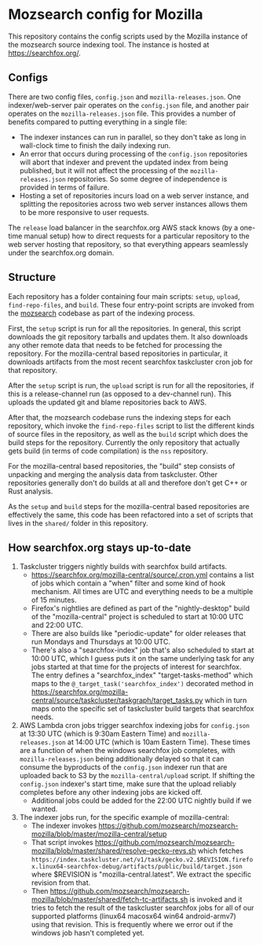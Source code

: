 # Mozsearch config for Mozilla

This repository contains the config scripts used by the Mozilla instance of
the mozsearch source indexing tool. The instance is hosted at
https://searchfox.org/.

## Configs

There are two config files, `config.json` and `mozilla-releases.json`. One
indexer/web-server pair operates on the `config.json` file, and another
pair operates on the `mozilla-releases.json` file. This provides a number
of benefits compared to putting everything in a single file:
- The indexer instances can run in parallel, so they don't take as long
  in wall-clock time to finish the daily indexing run.
- An error that occurs during processing of the `config.json` repositories
  will abort that indexer and prevent the updated index from being published,
  but it will not affect the processing of the `mozilla-releases.json`
  repositories. So some degree of independence is provided in terms of
  failure.
- Hosting a set of repositories incurs load on a web server instance, and
  splitting the repositories across two web server instances allows them
  to be more responsive to user requests.

The `release` load balancer in the searchfox.org AWS stack knows (by a
one-time manual setup) how to direct requests for a particular repository
to the web server hosting that repository, so that everything appears
seamlessly under the searchfox.org domain.

## Structure

Each repository has a folder containing four main scripts: `setup`, `upload`,
`find-repo-files`, and `build`. These four entry-point scripts are invoked from the
[mozsearch](https://github.com/mozsearch/mozsearch) codebase as part of the
indexing process.

First, the `setup` script is run for all the repositories. In general, this
script downloads the git repository tarballs and updates them. It also downloads
any other remote data that needs to be fetched for processing the repository.
For the mozilla-central based repositories in particular, it downloads artifacts
from the most recent searchfox taskcluster cron job for that repository.

After the `setup` script is run, the `upload` script is run for all the
repositories, if this is a release-channel run (as opposed to a dev-channel run).
This uploads the updated git and blame repositories back to AWS.

After that, the mozsearch codebase runs the indexing steps for each repository,
which invoke the `find-repo-files` script to list the different kinds of source
files in the repository, as well as the `build` script which does the
build steps for the repository. Currently the only repository that actually
gets build (in terms of code compilation) is the `nss` repository.

For the mozilla-central based repositories, the "build" step consists of
unpacking and merging the analysis data from taskcluster. Other repositories
generally don't do builds at all and therefore don't get C++ or Rust analysis.

As the `setup` and `build` steps for the mozilla-central based repositories
are effectively the same, this code has been refactored into a set of scripts
that lives in the `shared/` folder in this repository.

## How searchfox.org stays up-to-date

1. Taskcluster triggers nightly builds with searchfox build artifacts.
   - https://searchfox.org/mozilla-central/source/.cron.yml contains a list of
     jobs which contain a "when" filter and some kind of hook mechanism.  All
     times are UTC and everything needs to be a multiple of 15 minutes.
   - Firefox's nightlies are defined as part of the "nightly-desktop" build
     of the "mozilla-central" project is scheduled to start at 10:00 UTC and
     22:00 UTC.
   - There are also builds like "periodic-update" for older releases that run
     Mondays and Thursdays at 10:00 UTC.
   - There's also a "searchfox-index" job that's also scheduled to start at
     10:00 UTC, which I guess puts it on the same underlying task for any jobs
     started at that time for the projects of interest for searchfox.  The entry
     defines a "searchfox_index" "target-tasks-method" which maps to the
     `@_target_task('searchfox_index')` decorated method in
     https://searchfox.org/mozilla-central/source/taskcluster/taskgraph/target_tasks.py
     which in turn maps onto the specific set of taskcluster build targets that
     searchfox needs.
2. AWS Lambda cron jobs trigger searchfox indexing jobs for `config.json` at
   13:30 UTC (which is 9:30am Eastern Time) and `mozilla-releases.json` at
   14:00 UTC (which is 10am Eastern Time).  These times are a function of when
   the windows searchfox job completes, with `mozilla-releases.json` being
   additionally delayed so that it can consume the byproducts of the
   `config.json` indexer run that are uploaded back to S3 by the
   `mozilla-central/upload` script.  If shifting the `config.json` indexer's
   start time, make sure that the upload reliably completes before any other
   indexing jobs are kicked off.
   - Additional jobs could be added for the 22:00 UTC nightly build if we
     wanted.
3. The indexer jobs run, for the specific example of mozilla-central:
   - The indexer invokes https://github.com/mozsearch/mozsearch-mozilla/blob/master/mozilla-central/setup
   - That script invokes https://github.com/mozsearch/mozsearch-mozilla/blob/master/shared/resolve-gecko-revs.sh which fetches
     `https://index.taskcluster.net/v1/task/gecko.v2.$REVISION.firefox.linux64-searchfox-debug/artifacts/public/build/target.json` where $REVISION is "mozilla-central.latest".  We extract the specific revision from that.
   - Then https://github.com/mozsearch/mozsearch-mozilla/blob/master/shared/fetch-tc-artifacts.sh
     is invoked and it tries to fetch the result of the taskcluster searchfox jobs
     for all of our supported platforms (linux64 macosx64 win64 android-armv7)
     using that revision.  This is frequently where we error out if the windows job
     hasn't completed yet.
